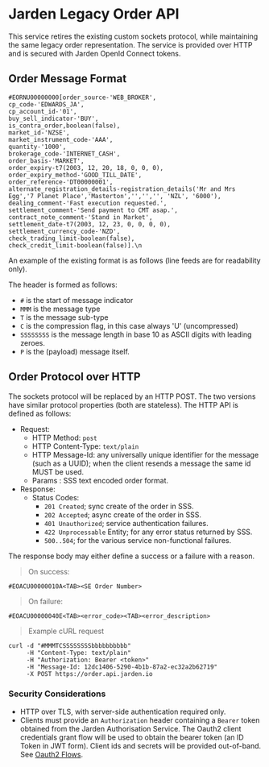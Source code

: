 # Jarden Legacy Order API

This service retires the existing custom sockets protocol, while maintaining the same legacy order representation.  The service is provided over HTTP and is secured with Jarden OpenId Connect tokens.

## Order Message Format

```shell
#EORNU00000000[order_source-'WEB_BROKER',
cp_code-'EDWARDS_JA',
cp_account_id-'01',
buy_sell_indicator-'BUY',
is_contra_order,boolean(false),
market_id-'NZSE',
market_instrument_code-'AAA',
quantity-'1000',
brokerage_code-'INTERNET_CASH',
order_basis-'MARKET',
order_expiry-t7(2003, 12, 20, 18, 0, 0, 0),
order_expiry_method-'GOOD_TILL_DATE',
order_reference-'DT00000001',
alternate_registration_details-registration_details('Mr and Mrs Egg','7 Planet Place','Masterton','','','', 'NZL', '6000'),
dealing_comment-'Fast execution requested.',
settlement_comment-'Send payment to CMT asap.',
contract_note_comment-'Stand in Market',
settlement_date-t7(2003, 12, 23, 0, 0, 0, 0),
settlement_currency_code-'NZD',
check_trading_limit-boolean(false),
check_credit_limit-boolean(false)].\n
```

An example of the existing format is as follows (line feeds are for readability only).

The header is formed as follows:

+ `#` is the start of message indicator
+ `MMM` is the message type
+ `T` is the message sub-type
+ `C` is the compression flag, in this case always 'U' (uncompressed)
+ `SSSSSSSS` is the message length in base 10 as ASCII digits with leading zeroes.
+ `P` is the (payload) message itself.

## Order Protocol over HTTP

The sockets protocol will be replaced by an HTTP POST.  The two versions have similar protocol properties (both are stateless).  The HTTP API is defined as follows:

+ Request:
  - HTTP Method: `post`
  - HTTP Content-Type: `text/plain`
  - HTTP Message-Id: any universally unique identifier for the message (such as a UUID); when the client resends a message the same id MUST be used.
  - Params : SSS text encoded order format.
+ Response:
  - Status Codes:
    - `201 Created`; sync create of the order in SSS.
    - `202 Accepted`; async create of the order in SSS.
    - `401 Unauthorized`; service authentication failures.
    - `422 Unprocessable` Entity; for any error status returned by SSS.
    - `500..504`; for the various service non-functional failures.

The response body may either define a success or a failure with a reason.

> On success:

```shell
#EOACU00000010A<TAB><SE Order Number>
```

> On failure:

```shell
#EOACU00000040E<TAB><error_code><TAB><error_description>
```

> Example cURL request

```shell
curl -d "#MMMTCSSSSSSSSbbbbbbbbbb"
     -H "Content-Type: text/plain"
     -H "Authorization: Bearer <token>"
     -H "Message-Id: 12dc1406-5290-4b1b-87a2-ec32a2b62719"
     -X POST https://order.api.jarden.io
```

### Security Considerations

+ HTTP over TLS, with server-side authentication required only.
+ Clients must provide an `Authorization` header containing a `Bearer` token obtained from the Jarden Authorisation Service.  The Oauth2 client credentials grant flow will be used to obtain the bearer token (an ID Token in JWT form).  Client ids and secrets will be provided out-of-band.  See [Oauth2 Flows](#authorisation-flows).
